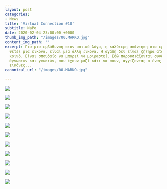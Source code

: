 ```yaml
---
layout: post
categories:
- News
title: 'Virtual Connection #10'
subtitle: NaPo
date: 2020-02-04 23:00:00 +0000
thumb_img_path: "/images/00.MARKO.jpg"
content_img_path: ''
excerpt: Για μια εμβάθυνση στον οπτικό λόγο, η καλύτερη απάντηση στα ερωτήματα που
  θέτει μια εικόνα, είναι μια άλλη εικόνα. Η αγάπη δεν είναι ζήτημα ατομικό, αλλά
  κοινό. Είναι σπουδαίο να μπορεί να μοιραστεί. Εδώ παρουσιάζονται συνδέσεις φίλων,
  άγνωστων και γνωστών, που έχουν μαζί κάτι να πουν, αγγίζοντας ο ένας τον άλλον με
  εικόνες...
canonical_url: "/images/00.MARKO.jpg"

---
```

![](/images/bwok-2.jpg)

![](/images/01.MARKO_MG_0885.jpg)

![](/images/02.MARKO_MG_9931.jpg)

![](/images/03.MARKO_MG_2501.jpg)

![](/images/04.MARKO.jpg)

![](/images/05.MARKO_MG_1793.jpg)

![](/images/06.MARKO.jpg)

![](/images/07.MARKO_MG_2274.jpg)

![](/images/08.MARKO.jpg)

![](/images/09.MARKO_MG_5875.jpg)

![](/images/10.MARKO.jpg)